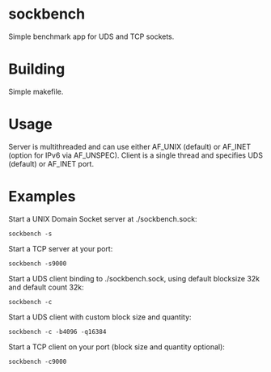 # sockbench
Simple benchmark app for UDS and TCP sockets.

# Building
Simple makefile.

# Usage
Server is multithreaded and can use either AF_UNIX (default) or AF_INET (option for IPv6 via AF_UNSPEC).  Client is a single thread and specifies UDS (default) or AF_INET port.

# Examples
Start a UNIX Domain Socket server at ./sockbench.sock:
```
sockbench -s
```
Start a TCP server at your port:
```
sockbench -s9000
```
Start a UDS client binding to ./sockbench.sock, using default blocksize 32k and default count 32k:
```
sockbench -c
```
Start a UDS client with custom block size and quantity:
```
sockbench -c -b4096 -q16384
```
Start a TCP client on your port (block size and quantity optional):
```
sockbench -c9000
```
